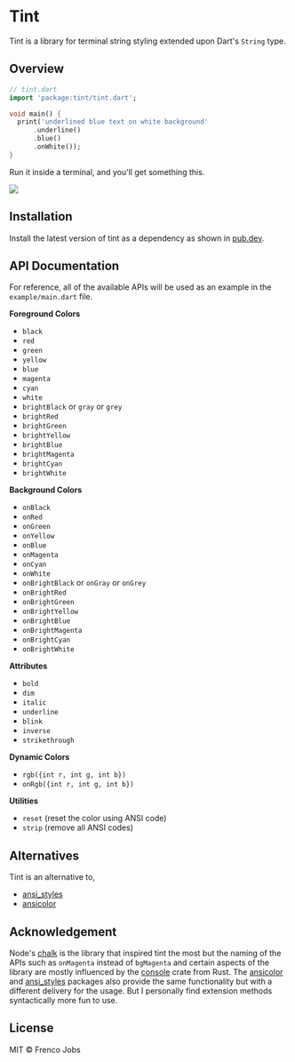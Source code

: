 # Tint

Tint is a library for terminal string styling extended upon Dart's `String` type.

## Overview

```dart
// tint.dart
import 'package:tint/tint.dart';

void main() {
  print('underlined blue text on white background'
      .underline()
      .blue()
      .onWhite());
}
```

Run it inside a terminal, and you'll get something this.

<img src="https://i.imgur.com/7AOVfu9.png" />

## Installation

Install the latest version of tint as a dependency as shown in [pub.dev](https://pub.dev/packages/tint).

## API Documentation

For reference, all of the available APIs will be used as an example in the `example/main.dart` file.

**Foreground Colors**

- `black`
- `red`
- `green`
- `yellow`
- `blue`
- `magenta`
- `cyan`
- `white`
- `brightBlack` or `gray` or `grey`
- `brightRed`
- `brightGreen`
- `brightYellow`
- `brightBlue`
- `brightMagenta`
- `brightCyan`
- `brightWhite`

**Background Colors**

- `onBlack`
- `onRed`
- `onGreen`
- `onYellow`
- `onBlue`
- `onMagenta`
- `onCyan`
- `onWhite`
- `onBrightBlack` or `onGray` or `onGrey`
- `onBrightRed`
- `onBrightGreen`
- `onBrightYellow`
- `onBrightBlue`
- `onBrightMagenta`
- `onBrightCyan`
- `onBrightWhite`

**Attributes**

- `bold`
- `dim`
- `italic`
- `underline`
- `blink`
- `inverse`
- `strikethrough`

**Dynamic Colors**

- `rgb({int r, int g, int b})`
- `onRgb({int r, int g, int b})`

**Utilities**

- `reset` (reset the color using ANSI code)
- `strip` (remove all ANSI codes)

## Alternatives

Tint is an alternative to,

- [ansi_styles](https://pub.dev/packages/ansi_styles)
- [ansicolor](https://pub.dev/packages/ansicolor)

## Acknowledgement

Node's [chalk](https://github.com/chalk/chalk) is the library that inspired tint the most but the naming of the APIs such as `onMagenta` instead of `bgMagenta` and certain aspects of the library are mostly influenced by the [console](https://github.com/mitsuhiko/console) crate from Rust. The [ansicolor](https://pub.dev/packages/ansicolor) and [ansi_styles](https://pub.dev/packages/ansi_styles) packages also provide the same functionality but with a different delivery for the usage. But I personally find extension methods syntactically more fun to use.

## License

MIT © Frenco Jobs
